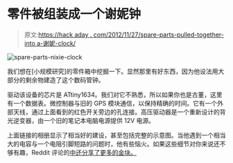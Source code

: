# 零件被组装成一个谢妮钟

> 原文:[https://hack aday . com/2012/11/27/spare-parts-pulled-together-into a-谢妮-clock/](https://hackaday.com/2012/11/27/spare-parts-pulled-together-into-a-nixie-clock/)

![](../Images/99b5ed31d6de198942bbbddf5523058f.png "spare-parts-nixie-clock")

我们想在[小规模研究]的零件箱中挖掘一下。显然那里有好东西，因为他设法用大部分的剩余物建造了这个数码管钟。

驱动该设备的芯片是 ATtiny1634。我们对它不熟悉，所以如果你也是古董，这里有一个数据表。微控制器与旧的 GPS 模块通信，以保持精确的时间。它有一个外部天线，通过上面看到的红色开关旁边的孔连接。高压驱动器是一个重新设计的背光逆变器，由一个旧的笔记本电脑电源提供 12V 电源。

上面链接的相册显示了相当好的建设，甚至包括完整的示意图。当他遇到一个相当大的电容与一个电阻引脚短路的问题时，他有些恼火。如果这些细节对你来说还不够有趣，Reddit 评论的[中还分享了更多的金块。](http://www.reddit.com/r/electronics/comments/13sewc/my_junk_box_nixie_clock_let_me_show_you_it/)